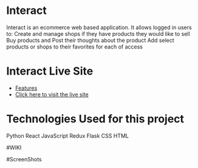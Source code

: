 # Interact

Interact is an ecommerce web based application. It allows logged in users to:
Create and manage shops if they have products they would like to sell
Buy products and Post their thoughts about the product
Add select products or shops to their favorites for each of access

# Interact Live Site

* [Features](https://github.com/Kourani/capstone/wiki/Features)
* [Click here to visit the live site]([https://github.com/Kourani/capstone/wiki/User-Stories](https://interact-rntr.onrender.com/))

# Technologies Used for this project

Python
React
JavaScript
Redux
Flask
CSS
HTML

#WIKI

#ScreenShots 
